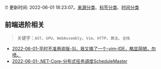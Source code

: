 :alarm_clock: 更新时间: 2022-06-01 18:23:07。[来源分类](../README.md)、[标签分类](../TAGS.md)、[时间分类](../TIMELINE.md)

## 前端进阶相关


> 关键字：`AST`、`GPU`、`WebAssembly`、`Vim`、`HTTP`、`算法`、`全栈`



- [2022-06-01-平时不准用盗版-SI，我又搞了一个-vim-IDE，略显简陋，勿喷。](https://www.v2ex.com/t/856824) 
- [2022-06-01-.NET-Core-分布式任务调度ScheduleMaster](https://toutiao.io/k/780a0l2) 
